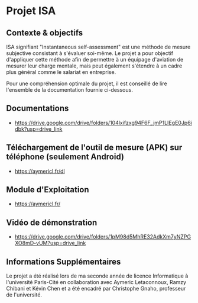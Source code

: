 # Projet ISA

## Contexte & objectifs

ISA signifiant "Instantaneous	self-assessment" est une méthode de mesure subjective consistant à s'évaluer soi-même.
Le projet a pour objectif d'appliquer cette méthode afin de permettre à un équipage d'aviation de mesurer leur charge mentale, mais peut également s'étendre à un cadre plus général comme le salariat en entreprise.

Pour une compréhension optimale du projet, il est conseillé de lire l'ensemble de la documentation fournie ci-dessous.

## Documentations

- https://drive.google.com/drive/folders/104lxifzxg94F6F_jmP1LIEgE0Jp6idbk?usp=drive_link

## Téléchargement de l'outil de mesure (APK) sur téléphone (seulement Android)

- https://aymericl.fr/dl

## Module d'Exploitation

- https://aymericl.fr/
  
## Vidéo de démonstration

- https://drive.google.com/drive/folders/1pM98d5MhRE32AdkXm7yNZPGXO8mD-vUM?usp=drive_link

## Informations Supplémentaires

Le projet a été réalisé lors de ma seconde année de licence Informatique à l'université Paris-Cité en collaboration avec Aymeric Letaconnoux, Ramzy Chibani et Kévin Chen et a été encadré par Christophe Gnaho, professeur de l'université.
